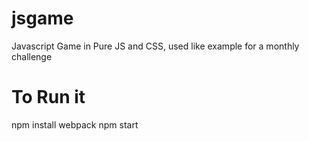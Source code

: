 # jsgame
Javascript Game in Pure JS and CSS, used like example for a monthly challenge

# To Run it
npm install
webpack
npm start
